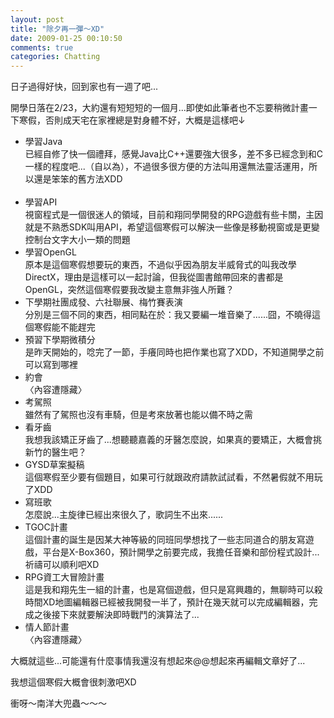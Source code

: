 ```yaml
---
layout: post
title: "除夕再一彈～XD"
date: 2009-01-25 00:10:50
comments: true
categories: Chatting
---
```

<p>日子過得好快，回到家也有一週了吧...</p><p>開學日落在2/23，大約還有短短短的一個月...即使如此筆者也不忘要稍微計畫一下寒假，否則成天宅在家裡總是對身體不好，大概是這樣吧&darr;</p><ul><li>學習Java<br />已經自修了快一個禮拜，感覺Java比C++還要強大很多，差不多已經念到和C一樣的程度吧...（自以為），不過很多很方便的方法叫用還無法靈活運用，所以還是笨笨的舊方法XDD<br /><br /></li><li>學習API<br />視窗程式是一個很迷人的領域，目前和翔同學開發的RPG遊戲有些卡關，主因就是不熟悉SDK叫用API，希望這個寒假可以解決一些像是移動視窗或是更變控制台文字大小一類的問題<br /></li><li>學習OpenGL<br />原本是這個寒假想要玩的東西，不過似乎因為朋友半威脅式的叫我改學DirectX，理由是這樣可以一起討論，但我從圖書館帶回來的書都是OpenGL，突然這個寒假要我改變主意無非強人所難？<br /></li><li>下學期社團成發、六社聯展、梅竹賽表演<br />分別是三個不同的東西，相同點在於：我又要編一堆音樂了......囧，不曉得這個寒假能不能趕完<br /></li><li>預習下學期微積分<br />是昨天開始的，唸完了一節，手癢同時也把作業也寫了XDD，不知道開學之前可以寫到哪裡</li><li>約會<br />〈內容遭隱藏〉<br /></li><li>考駕照<br />雖然有了駕照也沒有車騎，但是考來放著也能以備不時之需<br /></li><li>看牙齒<br />我想我該矯正牙齒了...想聽聽嘉義的牙醫怎麼說，如果真的要矯正，大概會挑新竹的醫生吧？<br /></li><li>GYSD草案擬稿<br />這個寒假至少要有個題目，如果可行就跟政府請款試試看，不然暑假就不用玩了XDD<br /></li><li>寫班歌<br />怎麼說...主旋律已經出來很久了，歌詞生不出來......<br /></li><li>TGOC計畫<br />這個計畫的誕生是因某大神等級的同班同學想找了一些志同道合的朋友寫遊戲，平台是X-Box360，預計開學之前要完成，我擔任音樂和部份程式設計...祈禱可以順利吧XD<br /></li><li>RPG資工大冒險計畫<br />這是我和翔先生一組的計畫，也是寫個遊戲，但只是寫興趣的，無聊時可以殺時間XD地圖編輯器已經被我開發一半了，預計在幾天就可以完成編輯器，完成之後接下來就要解決即時戰鬥的演算法了...<br /></li><li>情人節計畫<br />〈內容遭隱藏〉</li></ul><p>大概就這些...可能還有什麼事情我還沒有想起來@@想起來再編輯文章好了...</p><p>我想這個寒假大概會很刺激吧XD</p><p>衝呀～南洋大兜蟲～～～</p>
